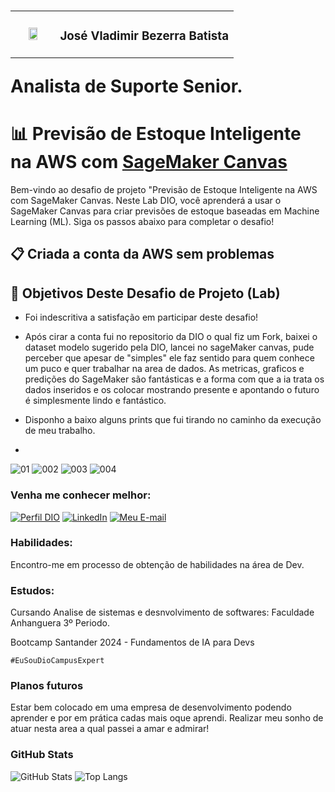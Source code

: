 # <table>
  <td width=20% align=center><img src="https://github.com/Jvladimirweb/Repo-Local/blob/main/eu.jpg" width="50%"/></td>
  <td> <h3>José Vladimir Bezerra Batista</h3></td>
</table>

Analista de Suporte Senior.



# 📊 Previsão de Estoque Inteligente na AWS com [SageMaker Canvas](https://aws.amazon.com/pt/sagemaker/canvas/)

Bem-vindo ao desafio de projeto "Previsão de Estoque Inteligente na AWS com SageMaker Canvas. Neste Lab DIO, você aprenderá a usar o SageMaker Canvas para criar previsões de estoque baseadas em Machine Learning (ML). Siga os passos abaixo para completar o desafio!

## 📋 Criada a conta da AWS sem problemas


## 🎯 Objetivos Deste Desafio de Projeto (Lab)

- Foi indescritiva a satisfação em participar deste desafio!

- Após cirar a conta fui no repositorio da DIO o qual fiz um Fork, baixei o dataset modelo sugerido pela DIO, lancei no sageMaker canvas, pude perceber que apesar de "simples" ele faz sentido para quem conhece um puco e quer trabalhar na area de dados. As metricas, graficos e predições do SageMaker são fantásticas e a forma com que a ia trata os dados inseridos e os colocar mostrando presente e apontando o futuro é simplesmente lindo e fantástico.

- Disponho a baixo alguns prints que fui tirando no caminho da execução de meu trabalho.
- 
![01](https://github.com/user-attachments/assets/e28b4c3e-b9d2-4551-ae5d-c300ff05ddac)
![002](https://github.com/user-attachments/assets/dd89a583-9224-4a5e-94a7-4f3572981dc4)
![003](https://github.com/user-attachments/assets/5a039626-bc0f-4e71-aad9-53cd24c58489)
![004](https://github.com/user-attachments/assets/4ccd37d3-8a52-485f-b01c-e25fc24d124b)


### Venha me conhecer melhor:

[![Perfil DIO](https://img.shields.io/badge/-Eu%20na%20DIO-E94D5G?style=for-the-badge)](https://www.dio.me/users/jvladimirweb)
[![LinkedIn](https://img.shields.io/badge/-Meu%20LinkedIn-000?style=for-the-badge&logo=linkedin&logoColor=E94D5G)](https://www.linkedin.com/in/jose-vladimir-bezerra-batista/)
[![Meu E-mail](https://img.shields.io/badge/-Meu%20Email-000?style=for-the-badge&logo=microsoft-outlook&logoColor=E94D5G)](jvladimirweb@gmail.com)


### Habilidades:

Encontro-me em processo de obtenção de habilidades na área de Dev. 

### Estudos:

   Cursando Analise de sistemas e desnvolvimento de softwares:
   Faculdade Anhanguera 3º Periodo.

   Bootcamp Santander 2024 - Fundamentos de IA para Devs

    #EuSouDioCampusExpert



### Planos futuros

Estar bem colocado em uma empresa de desenvolvimento podendo aprender e por em prática cadas mais oque aprendi. Realizar meu sonho de atuar nesta area a qual passei a amar e admirar!


### GitHub Stats

![GitHub Stats](https://github-readme-stats.vercel.app/api?username=jvladimirweb&theme=transparent&bg_color=000&border_color=33FF00&show_icons=true&icon_color=30A3DC&title_color=E94D5F&text_color=FFF)
![Top Langs](https://github-readme-stats-git-masterrstaa-rickstaa.vercel.app/api/top-langs/?username=jvladimir&layout=compact&bg_color=000&border_color=33FF00&title_color=E94D5F&text_color=FFF)



